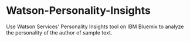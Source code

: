 # Watson-Personality-Insights
Use Watson Services' Personality Insights tool on IBM Bluemix to analyze the personality of the author of sample text.
